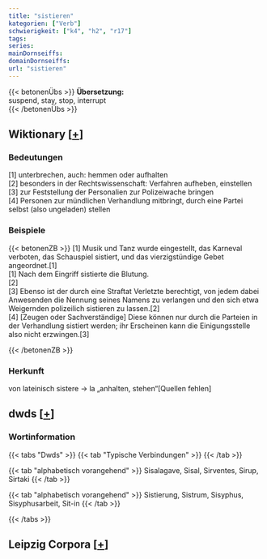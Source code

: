 ```yaml
---
title: "sistieren"
kategorien: ["Verb"]
schwierigkeit: ["k4", "h2", "r17"]
tags:
series:
mainDornseiffs:
domainDornseiffs:
url: "sistieren"
---
```


{{< betonenÜbs >}}
**Übersetzung:**  
suspend, stay, stop, interrupt  
{{< /betonenÜbs >}}

## Wiktionary [[+](https://de.wiktionary.org/wiki/sistieren)]

### Bedeutungen
[1] unterbrechen, auch: hemmen oder aufhalten  
[2] besonders in der Rechtswissenschaft: Verfahren aufheben, einstellen  
[3] zur Feststellung der Personalien zur Polizeiwache bringen  
[4] Personen zur mündlichen Verhandlung mitbringt, durch eine Partei selbst (also ungeladen) stellen  

### Beispiele
{{< betonenZB >}}
[1] Musik und Tanz wurde eingestellt, das Karneval verboten, das Schauspiel sistiert, und das vierzigstündige Gebet angeordnet.[1]  
[1] Nach dem Eingriff sistierte die Blutung.  
[2]  
[3] Ebenso ist der durch eine Straftat Verletzte berechtigt, von jedem dabei Anwesenden die Nennung seines Namens zu verlangen und den sich etwa Weigernden polizeilich sistieren zu lassen.[2]  
[4] [Zeugen oder Sachverständige] Diese können nur durch die Parteien in der Verhandlung sistiert werden; ihr Erscheinen kann die Einigungsstelle also nicht erzwingen.[3]  

{{< /betonenZB >}}
### Herkunft
von lateinisch sistere → la „anhalten, stehen“[Quellen fehlen]  



## dwds [[+](https://www.dwds.de/wb/sistieren)]

### Wortinformation
{{< tabs "Dwds" >}}
{{< tab "Typische Verbindungen" >}}
{{< /tab >}}

{{< tab "alphabetisch vorangehend" >}}
Sisalagave, Sisal, Sirventes, Sirup, Sirtaki
{{< /tab >}}

{{< tab "alphabetisch vorangehend" >}}
Sistierung, Sistrum, Sisyphus, Sisyphusarbeit, Sit-in
{{< /tab >}}

{{< /tabs >}}

## Leipzig Corpora [[+](https://corpora.uni-leipzig.de/en/res?word=sistieren&corpusId=deu_newscrawl-public_2018)]

